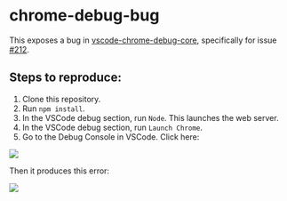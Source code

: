 # chrome-debug-bug

This exposes a bug in [vscode-chrome-debug-core](https://github.com/Microsoft/vscode-chrome-debug-core), specifically for issue [#212](https://github.com/Microsoft/vscode-chrome-debug-core/issues/212).

## Steps to reproduce:

1. Clone this repository.
2. Run `npm install`.
3. In the VSCode debug section, run `Node`. This launches the web server.
4. In the VSCode debug section, run `Launch Chrome`.
5. Go to the Debug Console in VSCode. Click here:

![](http://i.imgur.com/y9yRTpg.png)

Then it produces this error:

![](http://i.imgur.com/Ja6ewXn.png)
